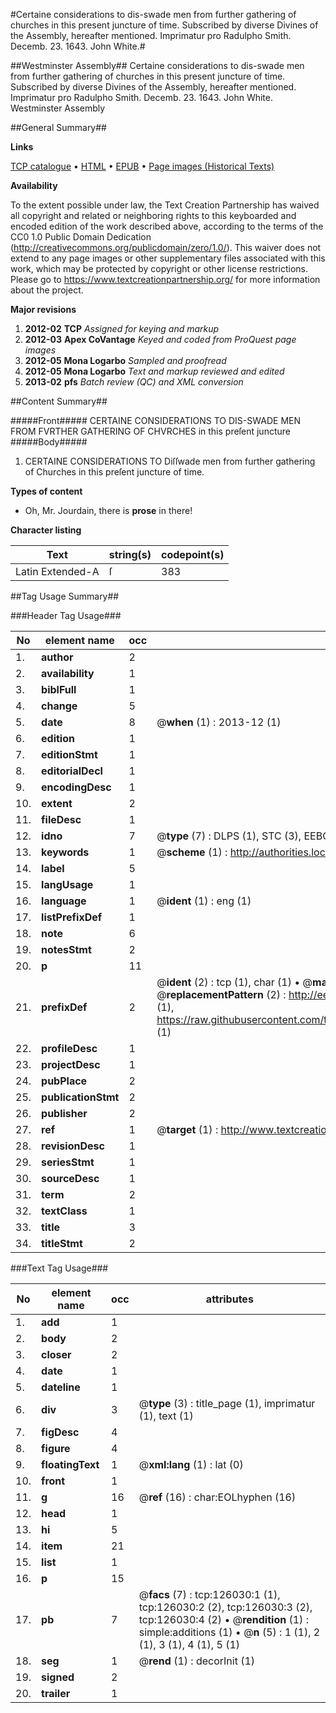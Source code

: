 #Certaine considerations to dis-swade men from further gathering of churches in this present juncture of time. Subscribed by diverse Divines of the Assembly, hereafter mentioned. Imprimatur pro Radulpho Smith. Decemb. 23. 1643. John White.#

##Westminster Assembly##
Certaine considerations to dis-swade men from further gathering of churches in this present juncture of time. Subscribed by diverse Divines of the Assembly, hereafter mentioned. Imprimatur pro Radulpho Smith. Decemb. 23. 1643. John White.
Westminster Assembly

##General Summary##

**Links**

[TCP catalogue](http://www.ota.ox.ac.uk/tcp/)  • 
[HTML](http://tei.it.ox.ac.uk/tcp/Texts-HTML/free/A78/A78466.html)  • 
[EPUB](http://tei.it.ox.ac.uk/tcp/Texts-EPUB/free/A78/A78466.epub) • 
[Page images (Historical Texts)](https://historicaltexts.jisc.ac.uk/eebo-99873553e)

**Availability**

To the extent possible under law, the Text Creation Partnership has waived all copyright and related or neighboring rights to this keyboarded and encoded edition of the work described above, according to the terms of the CC0 1.0 Public Domain Dedication (http://creativecommons.org/publicdomain/zero/1.0/). This waiver does not extend to any page images or other supplementary files associated with this work, which may be protected by copyright or other license restrictions. Please go to https://www.textcreationpartnership.org/ for more information about the project.

**Major revisions**

1. __2012-02__ __TCP__ *Assigned for keying and markup*
1. __2012-03__ __Apex CoVantage__ *Keyed and coded from ProQuest page images*
1. __2012-05__ __Mona Logarbo__ *Sampled and proofread*
1. __2012-05__ __Mona Logarbo__ *Text and markup reviewed and edited*
1. __2013-02__ __pfs__ *Batch review (QC) and XML conversion*

##Content Summary##

#####Front#####
CERTAINE CONSIDERATIONS TO DIS-SWADE MEN FROM FVRTHER GATHERING OF CHVRCHES in this preſent juncture
#####Body#####

1. CERTAINE CONSIDERATIONS TO Diſſwade men from further gathering of Churches in this preſent juncture of time.

**Types of content**

  * Oh, Mr. Jourdain, there is **prose** in there!

**Character listing**


|Text|string(s)|codepoint(s)|
|---|---|---|
|Latin Extended-A|ſ|383|

##Tag Usage Summary##

###Header Tag Usage###

|No|element name|occ|attributes|
|---|---|---|---|
|1.|__author__|2||
|2.|__availability__|1||
|3.|__biblFull__|1||
|4.|__change__|5||
|5.|__date__|8| @__when__ (1) : 2013-12 (1)|
|6.|__edition__|1||
|7.|__editionStmt__|1||
|8.|__editorialDecl__|1||
|9.|__encodingDesc__|1||
|10.|__extent__|2||
|11.|__fileDesc__|1||
|12.|__idno__|7| @__type__ (7) : DLPS (1), STC (3), EEBO-CITATION (1), PROQUEST (1), VID (1)|
|13.|__keywords__|1| @__scheme__ (1) : http://authorities.loc.gov/ (1)|
|14.|__label__|5||
|15.|__langUsage__|1||
|16.|__language__|1| @__ident__ (1) : eng (1)|
|17.|__listPrefixDef__|1||
|18.|__note__|6||
|19.|__notesStmt__|2||
|20.|__p__|11||
|21.|__prefixDef__|2| @__ident__ (2) : tcp (1), char (1)  •  @__matchPattern__ (2) : ([0-9\-]+):([0-9IVX]+) (1), (.+) (1)  •  @__replacementPattern__ (2) : http://eebo.chadwyck.com/downloadtiff?vid=$1&page=$2 (1), https://raw.githubusercontent.com/textcreationpartnership/Texts/master/tcpchars.xml#$1 (1)|
|22.|__profileDesc__|1||
|23.|__projectDesc__|1||
|24.|__pubPlace__|2||
|25.|__publicationStmt__|2||
|26.|__publisher__|2||
|27.|__ref__|1| @__target__ (1) : http://www.textcreationpartnership.org/docs/. (1)|
|28.|__revisionDesc__|1||
|29.|__seriesStmt__|1||
|30.|__sourceDesc__|1||
|31.|__term__|2||
|32.|__textClass__|1||
|33.|__title__|3||
|34.|__titleStmt__|2||


###Text Tag Usage###

|No|element name|occ|attributes|
|---|---|---|---|
|1.|__add__|1||
|2.|__body__|2||
|3.|__closer__|2||
|4.|__date__|1||
|5.|__dateline__|1||
|6.|__div__|3| @__type__ (3) : title_page (1), imprimatur (1), text (1)|
|7.|__figDesc__|4||
|8.|__figure__|4||
|9.|__floatingText__|1| @__xml:lang__ (1) : lat (0)|
|10.|__front__|1||
|11.|__g__|16| @__ref__ (16) : char:EOLhyphen (16)|
|12.|__head__|1||
|13.|__hi__|5||
|14.|__item__|21||
|15.|__list__|1||
|16.|__p__|15||
|17.|__pb__|7| @__facs__ (7) : tcp:126030:1 (1), tcp:126030:2 (2), tcp:126030:3 (2), tcp:126030:4 (2)  •  @__rendition__ (1) : simple:additions (1)  •  @__n__ (5) : 1 (1), 2 (1), 3 (1), 4 (1), 5 (1)|
|18.|__seg__|1| @__rend__ (1) : decorInit (1)|
|19.|__signed__|2||
|20.|__trailer__|1||
